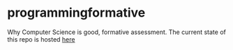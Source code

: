 # programmingformative
Why Computer Science is good, formative assessment. The current state of this repo is hosted [here](https://progformative.now.sh) 
